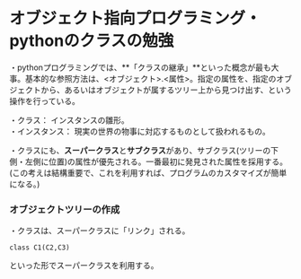 # オブジェクト指向プログラミング・pythonのクラスの勉強  

・pythonプログラミングでは、**「クラスの継承」**といった概念が最も大事。基本的な参照方法は、<オブジェクト>.<属性>。指定の属性を、指定のオブジェクトから、あるいはオブジェクトが属するツリー上から見つけ出す、という操作を行っている。  

・クラス： インスタンスの雛形。  
・インスタンス： 現実の世界の物事に対応するものとして扱われるもの。

・クラスにも、**スーパークラス**と**サブクラス**があり、サブクラス(ツリーの下側・左側に位置)の属性が優先される。一番最初に発見された属性を採用する。 (この考えは結構重要で、これを利用すれば、プログラムのカスタマイズが簡単になる。)　　

### オブジェクトツリーの作成  
・クラスは、スーパークラスに「リンク」される。  
```  
class C1(C2,C3)  
```  
といった形でスーパークラスを利用する。　　


